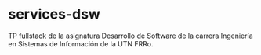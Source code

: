 # services-dsw
TP fullstack de la asignatura Desarrollo de Software de la carrera Ingeniería en Sistemas de Información de la UTN FRRo.
